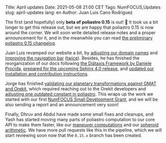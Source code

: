 Title: April updates
Date: 2021-05-08 21:00 CET
Tags: NumFOCUS,Updates
slug: april-updates
lang: en
Author: Juan Luis Cano Rodríguez

The first (and hopefully) only **beta of poliastro 0.15** is out! 🎉
It took us a bit longer to get this release out,
but we are happy that poliastro 0.15 is now around the corner.
We will soon write detailed release notes and a proper announcement for it,
and in the meanwhile you can read [the preliminary poliastro 0.15 changelog](https://docs.poliastro.space/en/latest/changelog.html).

Juan Luis revamped our website a bit,
by [adjusting our domain names](https://github.com/poliastro/poliastro.github.io/issues/2)
and [improving the navigation bar](https://github.com/poliastro/poliastro.github.io/pull/74)
([twice](https://github.com/poliastro/poliastro.github.io/pull/77)).
Besides, he has finished the reorganization of our docs
following [the Diátaxis Framework by Daniele Procida](https://diataxis.fr/),
[prepared for the upcoming Sphinx 4.0 release](https://github.com/poliastro/poliastro/pull/1188),
and [updated our installation and contribution instructions](https://github.com/poliastro/poliastro/pull/1206/).

Jorge has finished [validating our planetary transformations against GMAT and Orekit](https://github.com/poliastro/validation/pull/24),
which required reaching out to the Orekit developers
and [adjusting one outdated constant in poliastro](https://github.com/poliastro/poliastro/pull/1193).
This wraps up the work we started with our first [NumFOCUS Small Development Grant](https://numfocus.org/programs/small-development-grants),
and we will be also sending a report and an announcement very soon!

Finally, Dhruv and Abdul have made some small fixes and cleanups,
and Yash has started moving many parts of poliastro computation to our core API
to make them faster,
like our [maneuver computations](https://github.com/poliastro/poliastro/pull/1136)
and our [spheroid arithmetic](https://github.com/poliastro/poliastro/pull/1136).
We have more pull requests like this in the pipeline,
which we will start reviewing soon
now that the `0.15.x` branch has been created.
